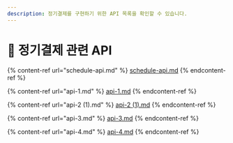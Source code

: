 ```yaml
---
description: 정기결제를 구현하기 위한 API 목록을 확인할 수 있습니다.
---
```


# 🧭 정기결제 관련 API

{% content-ref url="schedule-api.md" %}
[schedule-api.md](schedule-api.md)
{% endcontent-ref %}

{% content-ref url="api-1.md" %}
[api-1.md](api-1.md)
{% endcontent-ref %}

{% content-ref url="api-2 (1).md" %}
[api-2 (1).md](<api-2 (1).md>)
{% endcontent-ref %}

{% content-ref url="api-3.md" %}
[api-3.md](api-3.md)
{% endcontent-ref %}

{% content-ref url="api-4.md" %}
[api-4.md](api-4.md)
{% endcontent-ref %}
